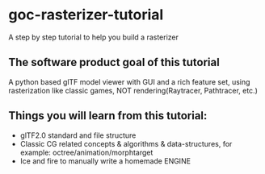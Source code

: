 # goc-rasterizer-tutorial
A step by step tutorial to help you build a rasterizer

## The software product goal of this tutorial
A python based glTF model viewer with GUI and a rich feature set, using rasterization like classic games, NOT rendering(Raytracer, Pathtracer, etc.)

## Things you will learn from this tutorial:
  - glTF2.0 standard and file structure
  - Classic CG related concepts & algorithms & data-structures, for example: octree/animation/morphtarget
  - Ice and fire to manually write a homemade ENGINE
